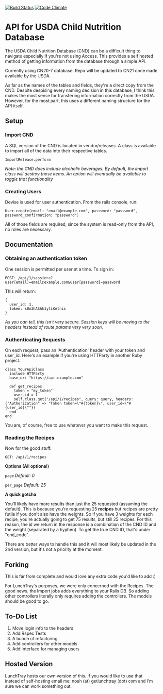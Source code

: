 [![Build Status](https://travis-ci.org/getlunchtray/usda_api.svg?branch=master)](https://travis-ci.org/getlunchtray/usda_api) [![Code Climate](https://codeclimate.com/github/getlunchtray/usda_api/badges/gpa.svg)](https://codeclimate.com/github/getlunchtray/usda_api)
# API for USDA Child Nutrition Database
The USDA Child Nutrition Database (CND) can be a difficult thing to navigate especially if you're not using Access. This provides a self hosted method of getting information from the database through a simple API.

Currently using CN20-7 database. Repo will be updated to CN21 once made available by the USDA.

As far as the names of the tables and fields, they're a direct copy from the CND. Despite despising every naming decision in this database, I think this makes the most sense for transfering information correctly from the USDA. However, for the most part, this uses a different naming structure for the API itself. 

## Setup

### Import CND

A SQL version of the CND is located in vendor/releases. A class is available to import all of the data into their respective tables. 

`ImportRelease.perform`

*Note: the CND does include alcoholic beverages. By default, the import class will destroy those items. An option will eventually be available to toggle that functionality*

### Creating Users

Devise is used for user authentication. From the rails console, run:

`User.create(email: "email@example.com", password: "password", password_confirmation: "password")`

All of those fields are required, since the system is read-only from the API, no roles are necessary. 

## Documentation

### Obtaining an authentication token

One session is permitted per user at a time. To sign in:

`POST: /api/1/sessions?user[email]=email@example.com&user[password]=password`

This will return:

```
{
  user_id: 1,
  token: s0m3hAShk3yliKethis
}
```
*As you can tell, this isn't very secure. Session keys will be moving to the headers instead of route params very very soon.*

### Authenticating Requests

On each request, pass an 'Authentication' header with your token and user_id. Here's an example if you're using HTTParty in another Ruby project. 

```
class YourApiClass
  include HTTParty
  base_uri "https://api.example.com"
  
  def get_recipes
    token = "my_token"
    user_id = 1
    self.class.get("/api/1/recipes", query: query, headers: {"Authorization" => "Token token=\"#{token}\", user_id=\"#{user_id}\""})
  end
end
```

You are, of course, free to use whatever you want to make this request. 

### Reading the Recipes
Now for the good stuff.

`GET: /api/1/recipes`

**Options (All optional)**

`page` *Default: 0*

`per_page` *Default: 25*

**A quick gotcha**

You'll likely have more results than just the 25 requested (assuming the default). This is because you're requesting 25 **recipes** but recipes are pretty futile if you don't also have the weights. So if you have 3 weights for each recipe, you're actually going to get 75 results, but still 25 recipes. For this reason, the id we return in the response is a combination of the CND ID and the weight (separated by a hyphen). To get the true CND ID, that's under "cnd_code".

There are better ways to handle this and it will most likely be updated in the 2nd version, but it's not a priority at the moment. 

## Forking
This is far from complete and would love any extra code you'd like to add :)

For LunchTray's purposes, we were only concerned with the Recipes. The good news, the Import jobs adds everything to your Rails DB. So adding other controllers literally only requires adding the controllers. The models should be good to go.

## To-Do List
1. Move login info to the headers
2. Add Rspec Tests
3. A bunch of refactoring
4. Add controllers for other models
5. Add interface for managing users

## Hosted Version

LunchTray hosts our own version of this. If you would like to use that instead of self-hosting email me: noah (at) getlunchtray (dot) com and I'm sure we can work something out. 
